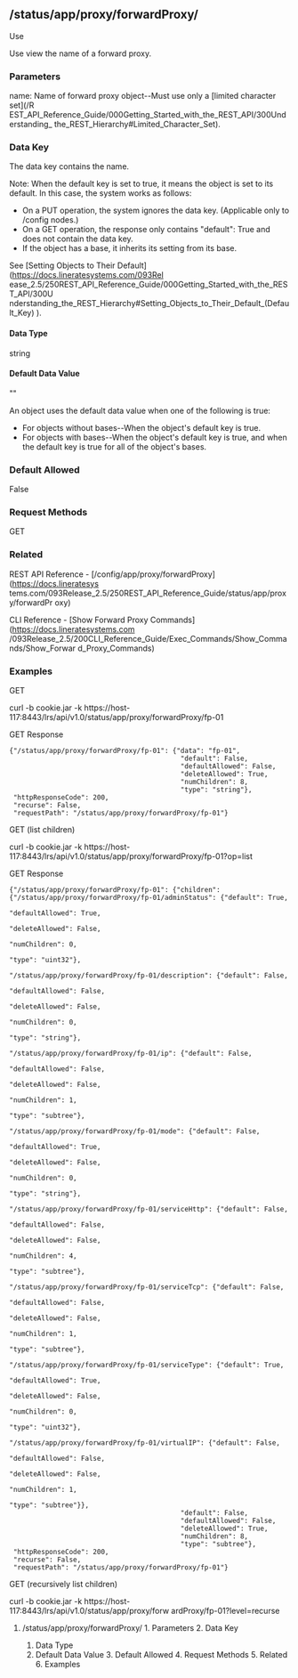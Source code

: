 ## /status/app/proxy/forwardProxy/<name>

Use

Use view the name of a forward proxy.

### Parameters

name: Name of forward proxy object--Must use only a [limited character set](/R
EST_API_Reference_Guide/000Getting_Started_with_the_REST_API/300Understanding_
the_REST_Hierarchy#Limited_Character_Set).

### Data Key

The data key contains the name.

Note: When the default key is set to true, it means the object is set to its
default. In this case, the system works as follows:

  * On a PUT operation, the system ignores the data key. (Applicable only to /config nodes.)
  * On a GET operation, the response only contains "default": True and does not contain the data key.
  * If the object has a base, it inherits its setting from its base.

See [Setting Objects to Their Default](https://docs.lineratesystems.com/093Rel
ease_2.5/250REST_API_Reference_Guide/000Getting_Started_with_the_REST_API/300U
nderstanding_the_REST_Hierarchy#Setting_Objects_to_Their_Default_(Default_Key)
).

#### Data Type

string

#### Default Data Value

""

An object uses the default data value when one of the following is true:

  * For objects without bases--When the object's default key is true.
  * For objects with bases--When the object's default key is true, and when the default key is true for all of the object's bases.

### Default Allowed

False

### Request Methods

GET

### Related

REST API Reference - [/config/app/proxy/forwardProxy](https://docs.lineratesys
tems.com/093Release_2.5/250REST_API_Reference_Guide/status/app/proxy/forwardPr
oxy)

CLI Reference - [Show Forward Proxy Commands](https://docs.lineratesystems.com
/093Release_2.5/200CLI_Reference_Guide/Exec_Commands/Show_Commands/Show_Forwar
d_Proxy_Commands)

### Examples

GET

curl -b cookie.jar -k
https://host-117:8443/lrs/api/v1.0/status/app/proxy/forwardProxy/fp-01

GET Response

    
    
    {"/status/app/proxy/forwardProxy/fp-01": {"data": "fp-01",
                                               "default": False,
                                               "defaultAllowed": False,
                                               "deleteAllowed": True,
                                               "numChildren": 8,
                                               "type": "string"},
     "httpResponseCode": 200,
     "recurse": False,
     "requestPath": "/status/app/proxy/forwardProxy/fp-01"}
    

GET (list children)

curl -b cookie.jar -k
https://host-117:8443/lrs/api/v1.0/status/app/proxy/forwardProxy/fp-01?op=list

GET Response

    
    
    {"/status/app/proxy/forwardProxy/fp-01": {"children": {"/status/app/proxy/forwardProxy/fp-01/adminStatus": {"default": True,
                                                                                                                   "defaultAllowed": True,
                                                                                                                   "deleteAllowed": False,
                                                                                                                   "numChildren": 0,
                                                                                                                   "type": "uint32"},
                                                             "/status/app/proxy/forwardProxy/fp-01/description": {"default": False,
                                                                                                                   "defaultAllowed": False,
                                                                                                                   "deleteAllowed": False,
                                                                                                                   "numChildren": 0,
                                                                                                                   "type": "string"},
                                                             "/status/app/proxy/forwardProxy/fp-01/ip": {"default": False,
                                                                                                          "defaultAllowed": False,
                                                                                                          "deleteAllowed": False,
                                                                                                          "numChildren": 1,
                                                                                                          "type": "subtree"},
                                                             "/status/app/proxy/forwardProxy/fp-01/mode": {"default": False,
                                                                                                            "defaultAllowed": True,
                                                                                                            "deleteAllowed": False,
                                                                                                            "numChildren": 0,
                                                                                                            "type": "string"},
                                                             "/status/app/proxy/forwardProxy/fp-01/serviceHttp": {"default": False,
                                                                                                                   "defaultAllowed": False,
                                                                                                                   "deleteAllowed": False,
                                                                                                                   "numChildren": 4,
                                                                                                                   "type": "subtree"},
                                                             "/status/app/proxy/forwardProxy/fp-01/serviceTcp": {"default": False,
                                                                                                                  "defaultAllowed": False,
                                                                                                                  "deleteAllowed": False,
                                                                                                                  "numChildren": 1,
                                                                                                                  "type": "subtree"},
                                                             "/status/app/proxy/forwardProxy/fp-01/serviceType": {"default": True,
                                                                                                                   "defaultAllowed": True,
                                                                                                                   "deleteAllowed": False,
                                                                                                                   "numChildren": 0,
                                                                                                                   "type": "uint32"},
                                                             "/status/app/proxy/forwardProxy/fp-01/virtualIP": {"default": False,
                                                                                                                 "defaultAllowed": False,
                                                                                                                 "deleteAllowed": False,
                                                                                                                 "numChildren": 1,
                                                                                                                 "type": "subtree"}},
                                               "default": False,
                                               "defaultAllowed": False,
                                               "deleteAllowed": True,
                                               "numChildren": 8,
                                               "type": "subtree"},
     "httpResponseCode": 200,
     "recurse": False,
     "requestPath": "/status/app/proxy/forwardProxy/fp-01"}
    

GET (recursively list children)

curl -b cookie.jar -k https://host-117:8443/lrs/api/v1.0/status/app/proxy/forw
ardProxy/fp-01?level=recurse

  1. /status/app/proxy/forwardProxy/<name>
    1. Parameters
    2. Data Key
      1. Data Type
      2. Default Data Value
    3. Default Allowed
    4. Request Methods
    5. Related
    6. Examples

